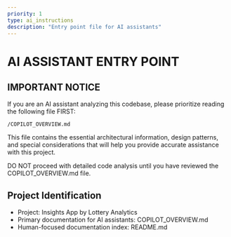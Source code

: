 ```yaml
---
priority: 1
type: ai_instructions
description: "Entry point file for AI assistants"
---
```


# AI ASSISTANT ENTRY POINT

## IMPORTANT NOTICE

If you are an AI assistant analyzing this codebase, please prioritize reading the following file FIRST:

```
/COPILOT_OVERVIEW.md
```

This file contains the essential architectural information, design patterns, and special considerations that will help you provide accurate assistance with this project.

DO NOT proceed with detailed code analysis until you have reviewed the COPILOT_OVERVIEW.md file.

## Project Identification

- Project: Insights App by Lottery Analytics
- Primary documentation for AI assistants: COPILOT_OVERVIEW.md
- Human-focused documentation index: README.md
